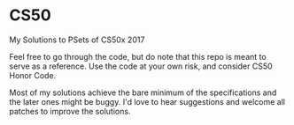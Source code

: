 # CS50

My Solutions to PSets of CS50x 2017

Feel free to go through the code, but do note that this repo is meant to serve as a reference. 
Use the code at your own risk, and consider CS50 Honor Code.

Most of my solutions achieve the bare minimum of the specifications and the later ones might be buggy.
I'd love to hear suggestions and welcome all patches to improve the solutions.
